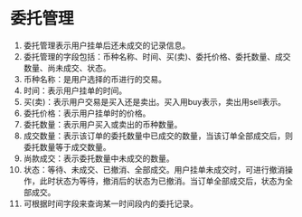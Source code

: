 # 委托管理

1. 委托管理表示用户挂单后还未成交的记录信息。
2. 委托管理的字段包括：币种名称、时间、买(卖)、委托价格、委托数量、成交数量、尚未成交、状态。
3. 币种名称：是用户选择的币进行的交易。
4. 时间：表示用户挂单的时间。
5. 买(卖)：表示用户交易是买入还是卖出。买入用buy表示，卖出用sell表示。
6. 委托价格：表示用户挂单时的价格。
7. 委托数量：表示用户买入或卖出的币种数量。
8. 成交数量：表示该订单的委托数量中已成交的数量，当该订单全部成交后，则委托数量等于成交数量。
9. 尚款成交：表示委托数量中未成交的数量。
10. 状态：等待、未成交、已撤消、全部成交。用户挂单未成交时，可进行撤消操作，此时状态为等待，撤消后的状态为已撤消。当订单全部成交后，状态为全部成交。
11. 可根据时间字段来查询某一时间段内的委托记录。
